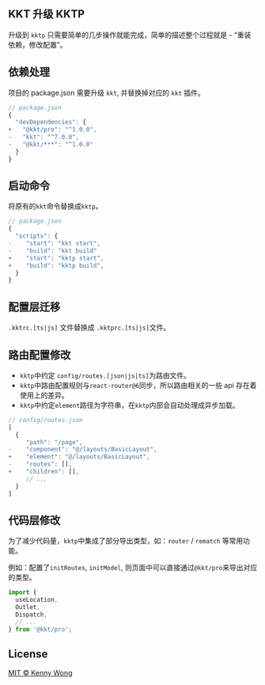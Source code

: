 ## KKT 升级 KKTP

升级到 `kktp` 只需要简单的几步操作就能完成，简单的描述整个过程就是 - “重装依赖，修改配置”。

## 依赖处理

项目的 package.json 需要升级 `kkt`, 并替换掉对应的 `kkt` 插件。
```ts
// package.json
{
  "devDependencies": {
+   "@kkt/pro": "^1.0.0",
-   "kkt": "^7.0.0",
-   "@kkt/***": "^1.0.0"
  }
}
```

## 启动命令

将原有的`kkt`命令替换成`kktp`。
```ts
// package.json
{
  "scripts": {
-    "start": "kkt start",
-    "build": "kkt build"
+    "start": "kktp start",
+    "build": "kktp build",
  }
}
```

## 配置层迁移

`.kktrc.[ts|js]` 文件替换成 `.kktprc.[ts|js]`文件。

## 路由配置修改

- `kktp`中约定 `config/routes.[json|js|ts]`为路由文件。
- `kktp`中路由配置规则与`react-router@6`同步，所以路由相关的一些 api 存在着使用上的差异。
- `kktp`中约定`element`路径为字符串，在`kktp`内部会自动处理成异步加载。

```ts
// config/routes.json
[
  {
     "path": "/page",
-    "component": "@/layouts/BasicLayout",
+    "element": "@/layouts/BasicLayout",
-    "routes": [],
+    "children": [],
     // ...
  }
]
```

## 代码层修改

为了减少代码量，`kktp`中集成了部分导出类型，如：`router` / `rematch` 等常用功能。

例如：配置了`initRoutes`, `initModel`, 则页面中可以直接通过`@kkt/pro`来导出对应的类型。

```ts
import {
  useLocation,
  Outlet,
  Dispatch,
  // ...
} from '@kkt/pro';
```

## License

[MIT © Kenny Wong](https://github.com/jaywcjlove)